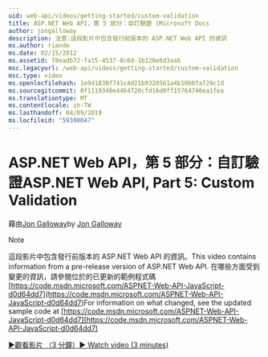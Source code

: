 ```yaml
---
uid: web-api/videos/getting-started/custom-validation
title: ASP.NET Web API，第 5 部分：自訂驗證 |Microsoft Docs
author: jongalloway
description: 注意:這段影片中包含發行前版本的 ASP.NET Web API 的資訊
ms.author: riande
ms.date: 02/15/2012
ms.assetid: f8eadb72-fa15-4537-8c6d-1b120e6d3aab
msc.legacyurl: /web-api/videos/getting-started/custom-validation
msc.type: video
ms.openlocfilehash: 1e941830f741c4d21b9320561a4b10b0fa729c1d
ms.sourcegitcommit: 0f1119340e4464720cfd16d0ff15764746ea1fea
ms.translationtype: MT
ms.contentlocale: zh-TW
ms.lasthandoff: 04/09/2019
ms.locfileid: "59390047"
---
```

# <a name="aspnet-web-api-part-5-custom-validation"></a><span data-ttu-id="5fc51-103">ASP.NET Web API，第 5 部分：自訂驗證</span><span class="sxs-lookup"><span data-stu-id="5fc51-103">ASP.NET Web API, Part 5: Custom Validation</span></span>

<span data-ttu-id="5fc51-104">藉由[Jon Galloway](https://github.com/jongalloway)</span><span class="sxs-lookup"><span data-stu-id="5fc51-104">by [Jon Galloway](https://github.com/jongalloway)</span></span>

> [!NOTE]
> <span data-ttu-id="5fc51-105">這段影片中包含發行前版本的 ASP.NET Web API 的資訊。</span><span class="sxs-lookup"><span data-stu-id="5fc51-105">This video contains information from a pre-release version of ASP.NET Web API.</span></span> <span data-ttu-id="5fc51-106">在哪些方面受到變更的資訊，請參閱位於的已更新的範例程式碼 [https://code.msdn.microsoft.com/ASPNET-Web-API-JavaScript-d0d64dd7](https://code.msdn.microsoft.com/ASPNET-Web-API-JavaScript-d0d64dd7)</span><span class="sxs-lookup"><span data-stu-id="5fc51-106">For information on what changed, see the updated sample code at [https://code.msdn.microsoft.com/ASPNET-Web-API-JavaScript-d0d64dd7](https://code.msdn.microsoft.com/ASPNET-Web-API-JavaScript-d0d64dd7)</span></span>

[<span data-ttu-id="5fc51-107">&#9654;觀看影片 （3 分鐘）</span><span class="sxs-lookup"><span data-stu-id="5fc51-107">&#9654; Watch video (3 minutes)</span></span>](https://channel9.msdn.com/Blogs/ASP-NET-Site-Videos/custom-validation)
